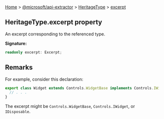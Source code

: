 [Home](./index) &gt; [@microsoft/api-extractor](./api-extractor.md) &gt; [HeritageType](./api-extractor.heritagetype.md) &gt; [excerpt](./api-extractor.heritagetype.excerpt.md)

## HeritageType.excerpt property

An excerpt corresponding to the referenced type.

<b>Signature:</b>

```typescript
readonly excerpt: Excerpt;
```

## Remarks

For example, consider this declaration:

```ts
export class Widget extends Controls.WidgetBase implements Controls.IWidget, IDisposable {
  // . . .
}

```
The excerpt might be `Controls.WidgetBase`<!-- -->, `Controls.IWidget`<!-- -->, or `IDisposable`<!-- -->.

